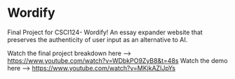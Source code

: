 # Wordify
Final Project for CSCI124- Wordify! An essay expander website that preserves the authenticity of user input as an alternative to AI.

Watch the final project breakdown here --> https://www.youtube.com/watch?v=WDbkPO9ZyB8&t=48s
Watch the demo here --> https://www.youtube.com/watch?v=MKjkAZIJpYs
